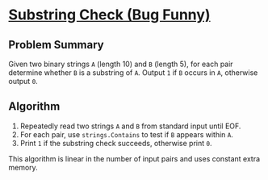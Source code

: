 # [Substring Check (Bug Funny)](https://www.spoj.com/problems/SBSTR1)

## Problem Summary
Given two binary strings `A` (length 10) and `B` (length 5), for each pair determine whether `B` is a substring of `A`. Output `1` if `B` occurs in `A`, otherwise output `0`.

## Algorithm
1. Repeatedly read two strings `A` and `B` from standard input until EOF.
2. For each pair, use `strings.Contains` to test if `B` appears within `A`.
3. Print `1` if the substring check succeeds, otherwise print `0`.

This algorithm is linear in the number of input pairs and uses constant extra memory.

